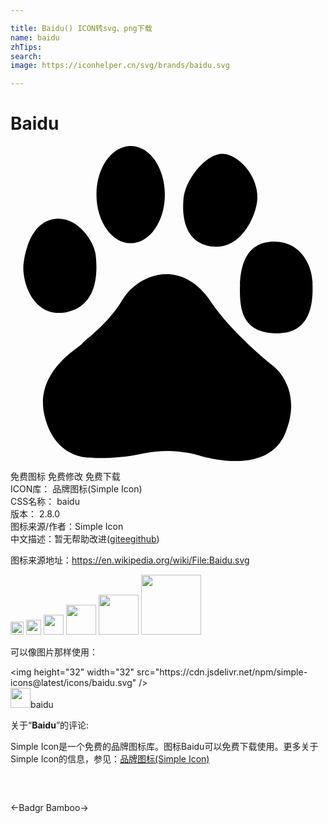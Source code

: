 ```yaml
---

title: Baidu() ICON转svg、png下载
name: baidu
zhTips: 
search: 
image: https://iconhelper.cn/svg/brands/baidu.svg

---
```


# Baidu  <small style="font-size: 60%;font-weight: 100"></small>

<div id="svg" class="svg-wrap">
<svg role="img" viewBox="0 0 24 24" xmlns="http://www.w3.org/2000/svg"><title>Baidu icon</title><path d="M4.312 12.65c2.61-.562 2.25-3.684 2.176-4.366-.128-1.05-1.366-2.888-3.044-2.74-2.11.186-2.418 3.24-2.418 3.24-.287 1.41.682 4.426 3.286 3.865m4.845-5.24c1.44 0 2.604-1.66 2.604-3.71 0-2.04-1.16-3.7-2.6-3.7S6.55 1.65 6.55 3.7c0 2.05 1.17 3.71 2.61 3.71m6.207.245c1.93.26 3.162-1.8 3.412-3.36.25-1.55-1-3.36-2.36-3.67-1.37-.316-3.06 1.874-3.23 3.3-.18 1.75.25 3.49 2.17 3.737M23 10.284c0-.746-.613-2.993-2.91-2.993-2.295 0-2.61 2.12-2.61 3.62 0 1.43.118 3.42 2.985 3.36 2.855-.07 2.543-3.24 2.543-3.99M20.1 16.82s-2.985-2.31-4.726-4.8c-2.36-3.677-5.715-2.18-6.834-.316-1.12 1.883-2.86 3.062-3.105 3.377-.25.31-3.6 2.12-2.854 5.42.75 3.3 3.36 3.24 3.36 3.24s1.92.19 4.16-.31 4.16.12 4.16.12 5.207 1.75 6.648-1.61c1.424-3.37-.81-5.11-.81-5.11"/></svg>
</div>
<detail full-name='baidu'></detail>

<div class="detail-page">
<p>
<span><span class="badge-success badge">免费图标</span> <span class="badge-success badge">免费修改</span>  <span class="badge-success badge">免费下载</span> </span>
<br/>
<span>
ICON库：
<span class="badge-secondary badge">品牌图标(Simple Icon)</span> 
</span>
<br/>
<span>
CSS名称：
<span class="badge-secondary badge">baidu</span> 
</span>

<br/>
<span>
版本：
<span class="badge-secondary badge">2.8.0</span> 
</span>
<br/>
<span>图标来源/作者：<span class="badge-light badge">Simple Icon</span></span> 
<br/>
<span class="zh-detail">中文描述：暂无<span class="help-link"><span>帮助改进</span>(<a href="https://gitee.com/liuwave/icon-helper/edit/master/json/brands/baidu.json" target="_blank" rel="noopener noreferrer">gitee</a><a href="https://github.com/liuwave/icon-helper/edit/master/json/brands/baidu.json" target="_blank" rel="noopener noreferrer">github</a></span>)</span><br/>
</p>
</div><div class="description description alert alert-light"><p>图标来源地址：<a href="https://en.wikipedia.org/wiki/File:Baidu.svg" target="_blank" rel="noopener noreferrer">https://en.wikipedia.org/wiki/File:Baidu.svg</a></p></div>
<div class="alert alert-dark">
<img height="21" width="21" src="https://cdn.jsdelivr.net/npm/simple-icons@latest/icons/baidu.svg" />
<img height="24" width="24" src="https://cdn.jsdelivr.net/npm/simple-icons@latest/icons/baidu.svg" />
<img height="32" width="32" src="https://cdn.jsdelivr.net/npm/simple-icons@latest/icons/baidu.svg" />
<img height="48" width="48" src="https://cdn.jsdelivr.net/npm/simple-icons@latest/icons/baidu.svg" />
<img height="64" width="64" src="https://cdn.jsdelivr.net/npm/simple-icons@latest/icons/baidu.svg" />
<img height="96" width="96" src="https://cdn.jsdelivr.net/npm/simple-icons@latest/icons/baidu.svg" />

</div>
<div>
  <p>可以像图片那样使用：    
  </p>
  <div class="alert alert-primary" style="font-size: 14px">
    &lt;img height="32" width="32" src="https://cdn.jsdelivr.net/npm/simple-icons@latest/icons/baidu.svg" /&gt;
    <copy-btn content='<img height="32" width="32" src="https://cdn.jsdelivr.net/npm/simple-icons@latest/icons/baidu.svg" />'></copy-btn>
  </div>
  <div class="alert alert-secondary">
    <img height="32" width="32" src="https://cdn.jsdelivr.net/npm/simple-icons@latest/icons/baidu.svg" />baidu
    <copy-btn content="baidu" btn-title="复制图标名称"></copy-btn>
  </div>
</div>
<div class="icon-detail__container">
<p>关于“<b>Baidu</b>”的评论:</p>
</div>
<Vssue title="关于“Baidu”的评论" />
<div><p>Simple Icon是一个免费的品牌图标库。图标Baidu可以免费下载使用。更多关于  Simple Icon的信息，参见：<a target="_blank" href="https://iconhelper.cn/brands.html">品牌图标(Simple Icon)</a>
</p></div>


<div style="padding:2rem 0 " class="page-nav"><p class="inner"><span class="prev">←<router-link to="/icon/badgr.html">Badgr</router-link></span> <span class="next"><router-link to="/icon/bamboo.html">Bamboo</router-link>→</span></p></div>
